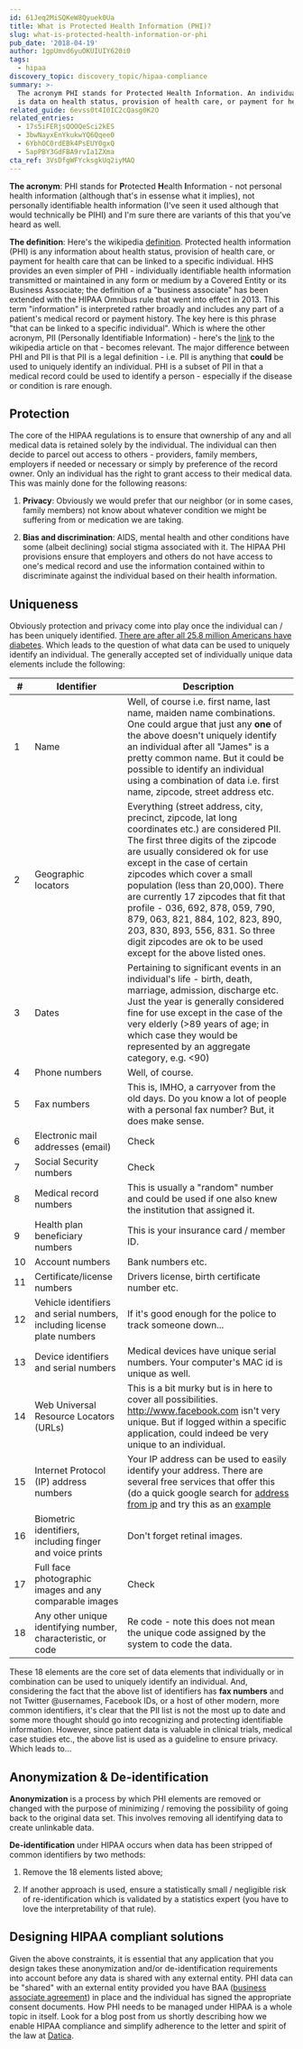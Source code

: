 ```yaml
---
id: 61Jeq2MiSQKeW8Qyuek0Ua
title: What is Protected Health Information (PHI)?
slug: what-is-protected-health-information-or-phi
pub_date: '2018-04-19'
author: 1gpUmvd6yuOKUIUIY620i0
tags:
  - hipaa
discovery_topic: discovery_topic/hipaa-compliance
summary: >-
  The acronym PHI stands for Protected Health Information. An individual's PHI
  is data on health status, provision of health care, or payment for health.
related_guide: 6evss0t4I0IC2cQasg0K2O
related_entries:
  - 17s5iFERjsQOOQeSci2kES
  - 3bwNayxEnYkukwYQ6Qqee0
  - 6YbhOC0rdEBk4PsEUY0gxQ
  - 5apPBY3GdFBA9rvIa1ZXma
cta_ref: 3VsDfgWFYcksgkUq2iyMAQ
---
```

**The acronym**: PHI stands for **P**rotected **H**ealth **I**nformation - not personal health information (although that's in essense what it implies), not personally identifiable health information (I've seen it used although that would technically be PIHI) and I'm sure there are variants of this that you've heard as well.


**The definition**: Here's the wikipedia [definition](http://en.wikipedia.org/wiki/Protected_health_information). Protected health information (PHI) is any information about health status, provision of health care, or payment for health care that can be linked to a specific individual. HHS provides an even simpler  of PHI - individually identifiable health information transmitted or maintained in any form or medium by a Covered Entity or its Business Associate; the definition of a "business associate" has been extended with the HIPAA Omnibus rule that went into effect in 2013. This term "information" is interpreted rather broadly and includes any part of a patient's medical record or payment history. The key here is this phrase "that can be linked to a specific individual". Which is where the other acronym, PII (Personally Identifiable Information) - here's the [link](http://en.wikipedia.org/wiki/Personally_identifiable_information) to the wikipedia article on that - becomes relevant. The major difference between PHI and PII is that PII is a legal definition - i.e. PII is anything that **could** be used to uniquely identify an individual. PHI is a subset of PII in that a medical record could be used to identify a person - especially if the disease or condition is rare enough.

## Protection

The core of the HIPAA regulations is to ensure that ownership of any and all medical data is retained solely by the individual. The individual can then decide to parcel out access to others - providers, family members, employers if needed or necessary or simply by preference of the record owner. Only an individual has the right to grant access to their medical data. This was mainly done for the following reasons:

1. **Privacy**: Obviously we would prefer that our neighbor (or in some cases, family members) not know about whatever condition we might be suffering from or medication we are taking.

2. **Bias and discrimination**: AIDS, mental health and other conditions have some (albeit declining) social stigma associated with it. The HIPAA PHI provisions ensure that employers and others do not have access to one's medical record and use the information contained within to discriminate against the individual based on their health information.

## Uniqueness

Obviously protection and privacy come into play once the individual can / has been uniquely identified. [There are after all 25.8 million Americans have diabetes](http://ndep.nih.gov/diabetes-facts/). Which leads to the question of what data can be used to uniquely identify an individual. The generally accepted set of individually unique data elements include the following:

|#|Identifier|Description|
|-|----------|-----------|
|1|Name|Well, of course i.e. first name, last name, maiden name combinations. One could argue that just any **one** of the above doesn't uniquely identify an individual after all "James" is a pretty common name. But it could be possible to identify an individual using a combination of data i.e. first name, zipcode, street address etc.|
|2|Geographic locators|Everything (street address, city, precinct, zipcode, lat long coordinates etc.) are considered PII. The first three digits of the zipcode are usually considered ok for use except in the case of certain zipcodes which cover a small population (less than 20,000). There are currently 17 zipcodes that fit that profile - 036, 692, 878, 059, 790, 879, 063, 821, 884, 102, 823, 890, 203, 830, 893, 556, 831. So three digit zipcodes are ok to be used except for the above listed ones.|
|3|Dates|Pertaining to significant events in an individual's life - birth, death, marriage, admission, discharge etc. Just the year is generally considered fine for use except in the case of the very elderly (>89 years of age; in which case they would be represented by an aggregate category, e.g. <90)|
|4|Phone numbers|Well, of course.|
|5|Fax numbers|This is, IMHO, a carryover from the old days. Do you know a lot of people with a personal fax number? But, it does make sense.|
|6|Electronic mail addresses (email)|Check|
|7|Social Security numbers|Check|
|8|Medical record numbers|This is usually a "random" number and could be used if one also knew the institution that assigned it.|
|9|Health plan beneficiary numbers|This is your insurance card / member ID.|
|10|Account numbers|Bank numbers etc.|
|11|Certificate/license numbers|Drivers license, birth certificate number etc.|
|12|Vehicle identifiers and serial numbers, including license plate numbers|If it's good enough for the police to track someone down...|
|13|Device identifiers and serial numbers|Medical devices have unique serial numbers. Your computer's MAC id is unique as well.|
|14|Web Universal Resource Locators (URLs)|This is a bit murky but is in here to cover all possibilities. http://www.facebook.com isn't very unique. But if logged within a specific application, could indeed be very unique to an individual.|
|15|Internet Protocol (IP) address numbers|Your IP address can be used to easily identify your address. There are several free services that offer this (do a quick google search for [address from ip](https://www.google.com/search?q=address+from+ip&oq=address_) and try this as an [example](http://www.geobytes.com/IpLocator.htm)|
|16|Biometric identifiers, including finger and voice prints|Don't forget retinal images.|
|17|Full face photographic images and any comparable images|Check|
|18|Any other unique identifying number, characteristic, or code|Re code - note this does not mean the unique code assigned by the system to code the data.|

These 18 elements are the core set of data elements that individually or in combination can be used to uniquely identify an individual. And, considering the fact that the above list of identifiers has **fax numbers** and not Twitter @usernames, Facebook IDs, or a host of other modern, more common identifiers, it's clear that the PII list is not the most up to date and some more thought should go into recognizing and protecting identifiable information. However, since patient data is valuable in clinical trials, medical case studies etc., the above list is used as a guideline to ensure privacy. Which leads to...

## Anonymization & De-identification

**Anonymization** is a process by which PHI elements are removed or changed with the purpose of minimizing / removing the possibility of going back to the original data set. This involves removing all identifying data to create unlinkable data.

**De-identification** under HIPAA occurs when data has been stripped of common identifiers by two methods:

1. Remove the 18 elements listed above;

2. If another approach is used, ensure a statistically small / negligible risk of re-identification which is validated by a statistics expert (you have to love the interpretability of that rule).

## Designing HIPAA compliant solutions

Given the above constraints, it is essential that any application that you design takes these anonymization and/or de-identification requirements into account before any data is shared with any external entity. PHI data can be "shared" with an external entity provided you have BAA ([business associate agreement](http://healthcare.partners.org/phsirb/hipaaglos.htm#g7)) in place and the individual has signed the appropriate consent documents. How PHI needs to be managed under HIPAA is a whole topic in itself. Look for a blog post from us shortly describing how we enable HIPAA compliance and simplify adherence to the letter and spirit of the law at [Datica](https://datica.com/).
  